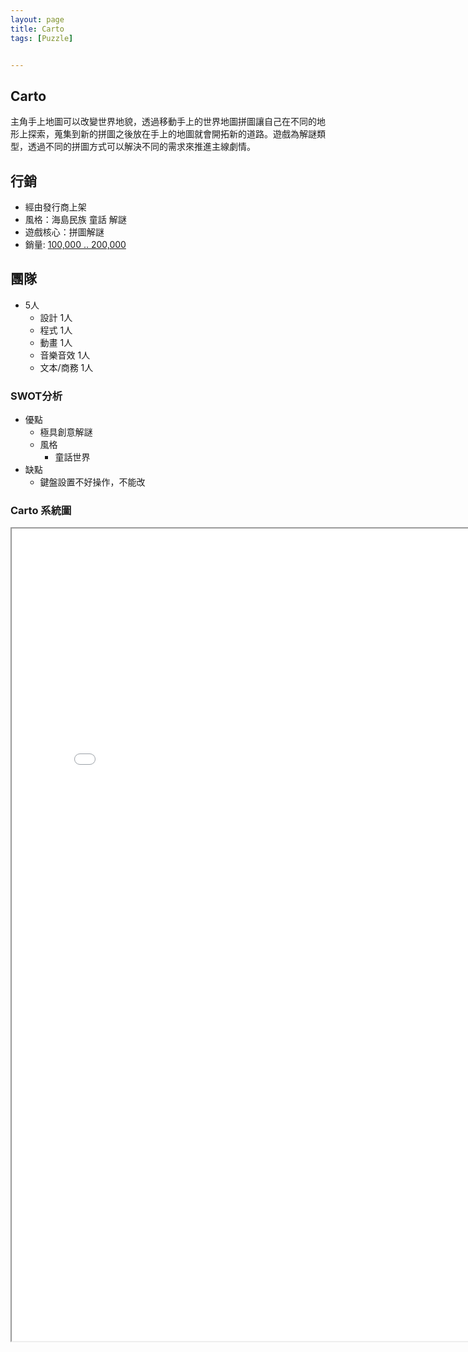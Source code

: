 ```yaml
---
layout: page
title: Carto
tags: [Puzzle]


---
```

## Carto
主角手上地圖可以改變世界地貌，透過移動手上的世界地圖拼圖讓自己在不同的地形上探索，蒐集到新的拼圖之後放在手上的地圖就會開拓新的道路。遊戲為解謎類型，透過不同的拼圖方式可以解決不同的需求來推進主線劇情。

## 行銷
* 經由發行商上架
* 風格：海島民族 童話 解謎
* 遊戲核心：拼圖解謎
* 銷量: [100,000 .. 200,000](https://steamspy.com/app/1172450)

## 團隊
* 5人
  * 設計 1人
  * 程式 1人
  * 動畫 1人
  * 音樂音效 1人
  * 文本/商務 1人

### SWOT分析
* 優點
  * 極具創意解謎
  * 風格
    * 童話世界
* 缺點
  * 鍵盤設置不好操作，不能改

### Carto 系統圖
<iframe width="800" height="1300" src="mechanism.html"></iframe> 